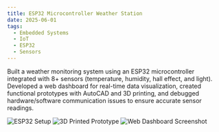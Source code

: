 ```yaml
---
title: ESP32 Microcontroller Weather Station
date: 2025-06-01
tags:
  - Embedded Systems
  - IoT
  - ESP32
  - Sensors
---
```


Built a weather monitoring system using an ESP32 microcontroller integrated with 8+ sensors (temperature, humidity, hall effect, and light). Developed a web dashboard for real-time data visualization, created functional prototypes with AutoCAD and 3D printing, and debugged hardware/software communication issues to ensure accurate sensor readings.

![ESP32 Setup](/images/projects/esp32_1.jpg)
![3D Printed Prototype](/images/projects/esp32_2.jpg)
![Web Dashboard Screenshot](/images/projects/esp32_3.jpg)

<!--more-->
